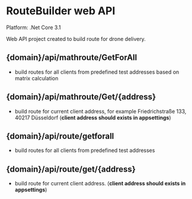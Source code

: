 # RouteBuilder web API

Platform: .Net Core 3.1

Web API project created to build route for drone delivery.

## {domain}/api/mathroute/GetForAll
- build routes for all clients from predefined test addresses based on matrix calculation

## {domain}/api/mathroute/Get/{address}
- build route for current client address, for example Friedrichstraße 133, 40217 Düsseldorf
 (**client address should exists in appsettings**)

## {domain}/api/route/getforall
- build routes for all clients from predefined test addresses

## {domain}/api/route/get/{address}
- build route for current client address.
 (**client address should exists in appsettings**)
